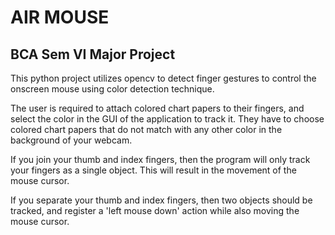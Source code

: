 # AIR MOUSE

## BCA Sem VI Major Project

This python project utilizes opencv to detect finger gestures to control the onscreen mouse using color detection technique.

The user is required to attach colored chart papers to their fingers, and select the color in the GUI of the application to track it. They have to choose colored chart papers that do not match with any other color in the background of your webcam.

If you join your thumb and index fingers, then the program will only track your fingers as a single object. This will result in the movement of the mouse cursor.

If you separate your thumb and index fingers, then two objects should be tracked, and register a 'left mouse down' action while also moving the mouse cursor.
